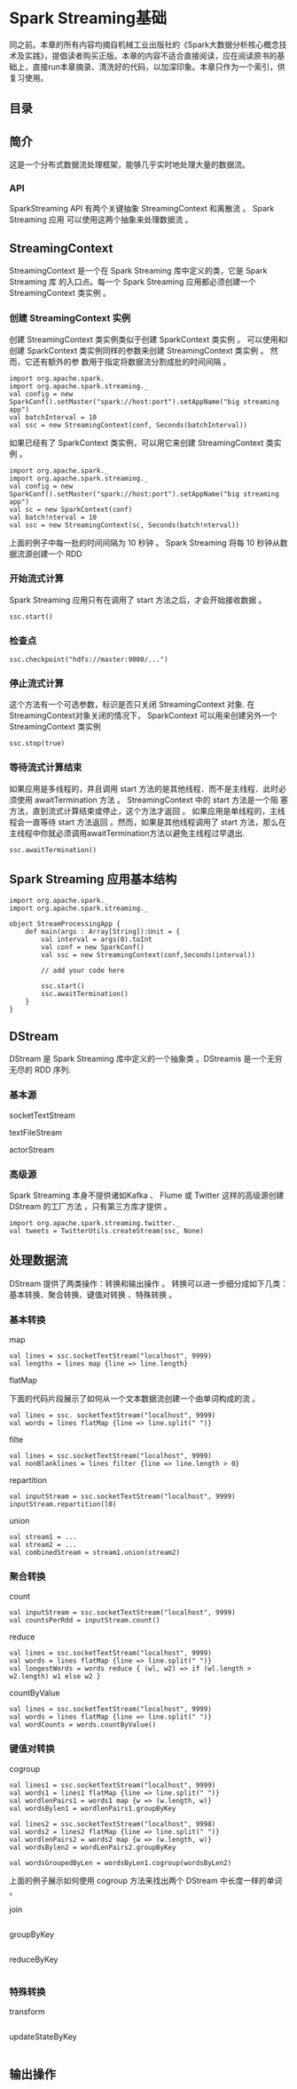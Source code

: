 # Spark Streaming基础

同之前。本章的所有内容均摘自机械工业出版社的《Spark大数据分析核心概念技术及实践》，提倡读者购买正版。本章的内容不适合直接阅读，应在阅读原书的基础上，直接run本章摘录、清洗好的代码，以加深印象。本章只作为一个索引，供复习使用。

## 目录



## 简介

这是一个分布式数据流处理框架，能够几乎实时地处理大量的数据流。

### API 

SparkStreaming API 有两个关键抽象 StreamingContext 和离散流 。 Spark Streaming 应用
可以使用这两个抽象来处理数据流 。

##  StreamingContext

StreamingContext 是一个在 Spark Streaming 库中定义的类，它是 Spark Streaming 库
的入口点。每一个 Spark Streaming 应用都必须创建一个 StreamingContext 类实例 。

### 创建 StreamingContext 实例

创建 StreamingContext 类实例类似于创建 SparkContext 类实例 。 可以使用和l 创建
SparkContext 类实例同样的参数来创建 StreamingContext 类实例 。 然而，它还有额外的参
数用于指定将数据流分割成批的时间间隔 。

```
import org.apache.spark.
import org.apache.spark.streaming._
val config = new SparkConf().setMaster("spark://host:port").setAppName("big streaming app")
val batchInterval = 10
val ssc = new StreamingContext(conf, Seconds(batchInterval))
```
如果已经有了 SparkContext 类实例，可以用它来创建 StreamingContext 类实例 。
```
import org.apache.spark._
import org.apache.spark.streaming._
val config = new SparkConf().setMaster("spark://host:port").setAppName("big streaming app")
val sc = new SparkContext(conf)
val batch!nterval = 10
val ssc = new StreamingContext(sc, Seconds(batch!nterval))
```
上面的例子中每一批的时间间隔为 10 秒钟 。 Spark Streaming 将每 10 秒钟从数据流源创建一个 RDD

### 开始流式计算

Spark Streaming 应用只有在调用了 start 方法之后，才会开始接收数据 。

```
ssc.start()
```

### 检查点

```
ssc.checkpoint("hdfs://master:9000/...")
```

### 停止流式计算

这个方法有一个可选参数，标识是否只关闭 StreamingContext 对象. 在 StreamingContext对象关闭的情况下， SparkContext 可以用来创建另外一个 StreamingContext 类实例

```
ssc.stop(true)
```

### 等待流式计算结束

如果应用是多线程的，井且调用 start 方法的是其他线程．而不是主线程．此时必须使用 awaitTermination 方法 。 StreamingContext 中的 start 方法是一个阻 塞 方法，直到流式计算结束或停止，这个方法才返回 。 如果应用是单线程的，主线程会一直等待 start 方法返回 。然而，如果是其他线程调用了 start 方法，那么在主线程中你就必须调用awaitTermination方法以避免主线程过早退出.

```
ssc.awaitTermination()
```
## Spark Streaming 应用基本结构

```
import org.apache.spark._
import org.apache.spark.streaming._

object StreamProcessingApp {
    def main(args : Array[String]):Unit = {
        val interval = args(0).toInt
        val conf = new SparkConf()
        val ssc = new StreamingContext(conf,Seconds(interval))

        // add your code here

        ssc.start()
        ssc.awaitTermination()
    }
}
```
## DStream

DStream 是 Spark Streaming 库中定义的一个抽象类 。DStreamis 是一个无穷无尽的 RDD 序列.

### 基本源

socketTextStream

textFileStream

actorStream

### 高级源

Spark Streaming 本身不提供诸如Kafka 、 Flume 或 Twitter 这样的高级源创建 DStream
的工厂方法 ，只有第三方库才提供 。

```
import org.apache.spark.streaming.twitter._
val tweets = TwitterUtils.createStream(ssc, None)
```

## 处理数据流

DStream 提供了两类操作：转换和输出操作 。 转换可以进一步细分成如下几类：基本转换、聚合转换、键值对转换 、特殊转换 。

### 基本转换

map

```
val lines = ssc.socketTextStream("localhost", 9999)
val lengths = lines map {line => line.length}
```

flatMap

下面的代码片段展示了如何从一个文本数据流创建一个由单词构成的流 。
```
val lines = ssc. socketTextStream("localhost", 9999)
val words = lines flatMap {line => line.split(" ")}
```

filte

```
val lines = ssc.socketTextStream("localhost", 9999)
val nonBlanklines = lines filter {line => line.length > 0}
```

repartition

```
val inputStream = ssc.socketTextStream("localhost", 9999)
inputStream.repartition(l0)
```

union

```
val stream1 = ...
val stream2 = ...
val combinedStream = stream1.union(stream2)
```

### 聚合转换

count

```
val inputStream = ssc.socketTextStream("localhost", 9999)
val countsPerRdd = inputStream.count()
```

reduce

```
val lines = ssc.socketTextStream("localhost", 9999)
val words = lines flatMap {line => line.split(" ")}
val longestWords = words reduce { (wl, w2) => if (wl.length > w2.length) w1 else w2 }
```

countByValue

```
val lines = ssc.socketTextStream("localhost", 9999)
val words = lines flatMap {line => line.split(" ")}
val wordCounts = words.countByValue()
```


### 键值对转换

cogroup

```
val lines1 = ssc.socketTextStream("localhost", 9999)
val words1 = lines1 flatMap {line => line.split(" ")}
val wordlenPairs1 = words1 map {w => (w.length, w)}
val wordsBylen1 = wordlenPairs1.groupByKey

val lines2 = ssc.socketTextStream("localhost", 9998)
val words2 = lines2 flatMap {line => line.split(" ")}
val wordlenPairs2 = words2 map {w => (w.length, w)}
val wordsBylen2 = wordLenPairs2.groupByKey

val wordsGroupedByLen = wordsByLen1.cogroup(wordsByLen2)
```
上面的例子展示如何使用 cogroup 方法来找出两个 DStream 中长度一样的单词 。

join

```

```

groupByKey

```

```

reduceByKey

```

```

### 特殊转换

transform

```

```

updateStateByKey

```

```

## 输出操作













